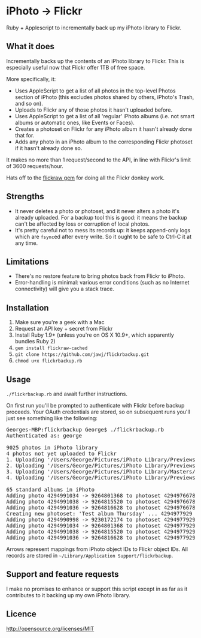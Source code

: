 iPhoto -> Flickr
================

Ruby + Applescript to incrementally back up my iPhoto library to Flickr.

What it does
------------

Incrementally backs up the contents of an iPhoto library to Flickr. This is especially useful now that Flickr offer 1TB of free space.

More specifically, it:

* Uses AppleScript to get a list of all photos in the top-level Photos section of iPhoto (this excludes photos shared by others, iPhoto's Trash, and so on).
* Uploads to Flickr any of those photos it hasn't uploaded before.
* Uses AppleScript to get a list of all 'regular' iPhoto albums (i.e. not smart albums or automatic ones, like Events or Faces).
* Creates a photoset on Flickr for any iPhoto album it hasn't already done that for.
* Adds any photo in an iPhoto album to the corresponding Flickr photoset if it hasn't already done so.

It makes no more than 1 request/second to the API, in line with Flickr's limit of 3600 requests/hour.

Hats off to the [flickraw gem](https://github.com/hanklords/flickraw) for doing all the Flickr donkey work.

Strengths
---------

* It never deletes a photo or photoset, and it never alters a photo it's already uploaded. For a backup tool this is good: it means the backup can't be affected by loss or corruption of local photos.
* It's pretty careful not to mess its records up: it keeps append-only logs which are `fsync`ed after every write. So it ought to be safe to Ctrl-C it at any time.

Limitations
-----------

* There's no restore feature to bring photos back from Flickr to iPhoto.
* Error-handling is minimal: various error conditions (such as no Internet connectivity) will give you a stack trace.

Installation
------------

1. Make sure you're a geek with a Mac
2. Request an API key + secret from Flickr
3. Install Ruby 1.9+ (unless you're on OS X 10.9+, which apparently bundles Ruby 2)
4. `gem install flickraw-cached`
5. `git clone https://github.com/jawj/flickrbackup.git`
6. `chmod u+x flickrbackup.rb`

Usage
-----

`./flickrbackup.rb` and await further instructions.

On first run you'll be prompted to authenticate with Flickr before backup proceeds. Your OAuth credentials are stored, so on subsequent runs you'll just see something like the following:

<pre>Georges-MBP:flickrbackup George$ ./flickrbackup.rb
Authenticated as: george

9025 photos in iPhoto library
4 photos not yet uploaded to Flickr
1. Uploading '/Users/George/Pictures/iPhoto Library/Previews/2013/07/08/20130708-215354/F6hf3i9DTFq0dXcULUNiQQ/IMG_2948.JPG' ... 4294991038 -> 9264815520
2. Uploading '/Users/George/Pictures/iPhoto Library/Previews/2013/07/08/20130708-215354/p6NrRDroSci6hFvRgyi67A/IMG_2949.JPG' ... 4294991036 -> 9264816628
3. Uploading '/Users/George/Pictures/iPhoto Library/Masters/2013/07/08/20130708-215318/IMG_0018.PNG' ... 4294991024 -> 9264817274
4. Uploading '/Users/George/Pictures/iPhoto Library/Previews/2013/07/09/20130709-205846/xpgCtTqTQ+CkFbO0%5PrVA/IMG_2954.jpg' ... 4294991052 -> 9264818976

65 standard albums in iPhoto
Adding photo 4294991034 -> 9264801368 to photoset 4294976678 -> 72157634473345113 ... done
Adding photo 4294991038 -> 9264815520 to photoset 4294976678 -> 72157634473345113 ... done
Adding photo 4294991036 -> 9264816628 to photoset 4294976678 -> 72157634473345113 ... done
Creating new photoset: 'Test album Thursday' ... 4294977929 -> 72157634599278172
Adding photo 4294990998 -> 9230172174 to photoset 4294977929 -> 72157634599278172 ... done
Adding photo 4294991034 -> 9264801368 to photoset 4294977929 -> 72157634599278172 ... done
Adding photo 4294991038 -> 9264815520 to photoset 4294977929 -> 72157634599278172 ... done
Adding photo 4294991036 -> 9264816628 to photoset 4294977929 -> 72157634599278172 ... done</pre>

Arrows represent mappings from iPhoto object IDs to Flickr object IDs. All records are stored in `~/Library/Application Support/flickrbackup`.

Support and feature requests
----------------------------

I make no promises to enhance or support this script except in as far as it contributes to it backing up my own iPhoto library.

Licence
-------

http://opensource.org/licenses/MIT
